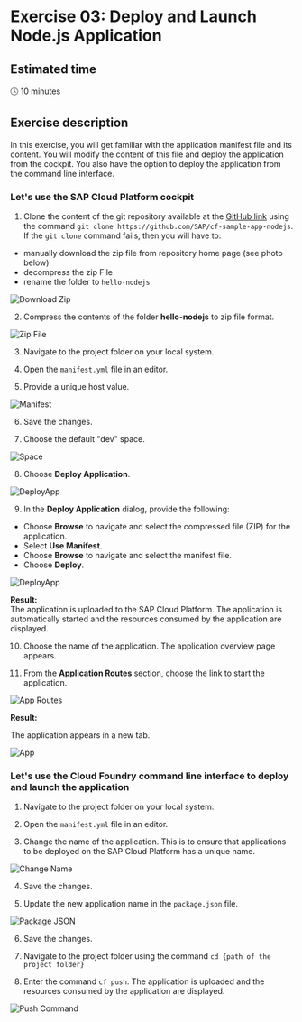 # Exercise 03: Deploy and Launch Node.js Application

## Estimated time

:clock4: 10 minutes

## Exercise description

In this exercise, you will get familiar with the application manifest file and its content. You will modify the content of this file and deploy the application from the cockpit. You also have the option to deploy the application from the command line interface.

### Let's use the SAP Cloud Platform cockpit

1. Clone the content of the git repository available at the [GitHub link](https://github.com/SAP/cf-sample-app-nodejs) using the command `git clone https://github.com/SAP/cf-sample-app-nodejs`. If the `git clone` command fails, then you will have to:
  - manually download the zip file from repository home page (see photo below)
  - decompress the zip File
  - rename the folder to `hello-nodejs`

![Download Zip](/img/zip_dl.png?raw=true)

2. Compress the contents of the folder **hello-nodejs** to zip file format.

![Zip File](/img/zip_file.png?raw=true)

3. Navigate to the project folder on your local system.

4. Open the `manifest.yml` file in an editor.

5. Provide a unique host value.

![Manifest](/img/manifest_host.png?raw=true)

6. Save the changes.

7. Choose the default "dev" space.

![Space](/img/space.png?raw=true)

8. Choose **Deploy Application**.

![DeployApp](/img/deploy_app.png?raw=true)

9. In the **Deploy Application** dialog, provide the following:

 + Choose **Browse** to navigate and select the compressed file (ZIP) for the application.
 + Select **Use Manifest**.
 + Choose **Browse** to navigate and select the manifest file.
 + Choose **Deploy**.

 ![DeployApp](/img/dep_app.png?raw=true)

**Result:**<br>
The application is uploaded to the SAP Cloud Platform. The application is automatically started and the resources consumed by the application are displayed.

10. Choose the name of the application. The application overview page appears.

11. From the **Application Routes** section, choose the link to start the application.

![App Routes](/img/app_routes_section.png?raw=true)

 **Result:**

The application appears in a new tab.

![App](/img/app.png?raw=true)

### Let's use the Cloud Foundry command line interface to deploy and launch the application

1. Navigate to the project folder on your local system.

2. Open the `manifest.yml` file in an editor.

3. Change the name of the application. This is to ensure that applications to be deployed on the SAP Cloud Platform has a unique name.

![Change Name](/img/change_app_name_mani.png?raw=true)

4. Save the changes.

5. Update the new application name in the `package.json` file.

![Package JSON](/img/pack_json_name_chg.png?raw=true)

6. Save the changes.

7. Navigate to the project folder using the command `cd {path of the project folder}`

8. Enter the command `cf push`. The application is uploaded and the resources consumed by the application are displayed.

![Push Command](/img/app_started.png?raw=true)
